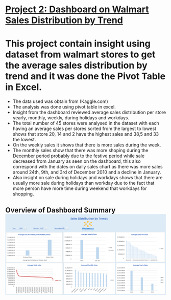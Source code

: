 # [Project 2: Dashboard on Walmart Sales Distribution by Trend](https://ogomatthew.github.io/Ogo_Portfolio/Movie-Dataset-Summary)

# This project contain insight using dataset from walmart stores to get the average sales distribution by trend and it was done the Pivot Table in Excel.

* The data used was obtain from (Kaggle.com)
* The analysis was done using pivot table in excel.
* Insight from the dashboard reviewed average sales distribution per store yearly, monthly, weekly, during holidays and workdays.
* The total number of 45 stores were analysed in the dataset with each having an average sales per stores sorted from the largest to lowest shows that store 20, 14 and 2 have the 
  highest sales and 38,5 and 33 the lowest.
* On the weekly sales it shows that there is more sales during the week.
* The monthly sales show that there was more shoping during the December period probably due to the festive period while sale decreased 
  from January as seen on the dashboard, this also correspond with the dates on daily sales chart as there was more sales around 24th, 
  9th, and 3rd of December 2010 and a decline in January.
* Also insight on sale during holidays and workdays shows that there are usually more sale during holidays than workday due to the fact 
  that more person have more time during weekend that workdays for shopping,

## Overview of Dashboard Summary  ![](walmart.PNG)
